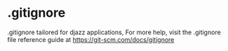 # .gitignore
.gitignore tailored for djazz applications, For more help, visit the .gitignore file reference guide at https://git-scm.com/docs/gitignore
